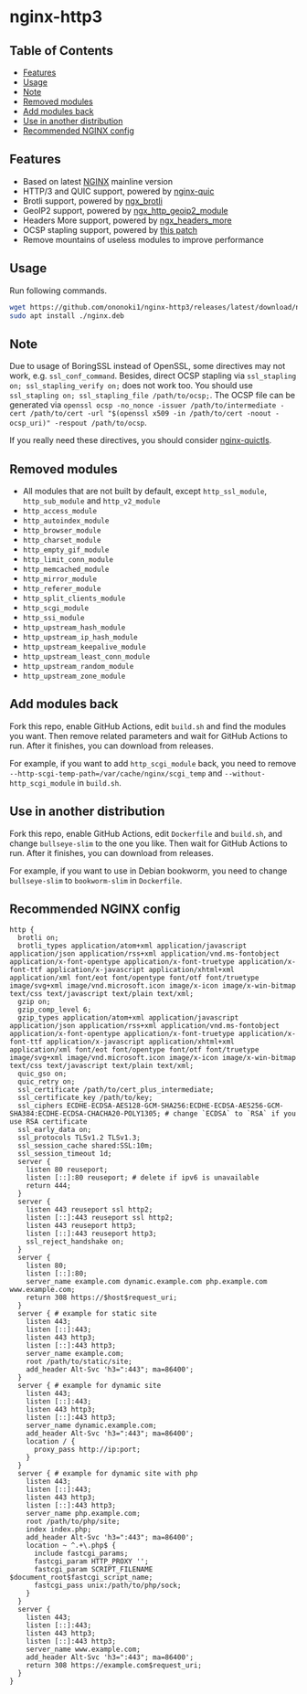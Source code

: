# nginx-http3

## Table of Contents

- [Features](#features)
- [Usage](#usage)
- [Note](#note)
- [Removed modules](#removed-modules)
- [Add modules back](#add-modules-back)
- [Use in another distribution](#use-in-another-distribution)
- [Recommended NGINX config](#recommended-nginx-config)

## Features

- Based on latest [NGINX](https://hg.nginx.org/nginx) mainline version
- HTTP/3 and QUIC support, powered by [nginx-quic](https://hg.nginx.org/nginx-quic)
- Brotli support, powered by [ngx_brotli](https://github.com/google/ngx_brotli)
- GeoIP2 support, powered by [ngx_http_geoip2_module](https://github.com/leev/ngx_http_geoip2_module)
- Headers More support, powered by [ngx_headers_more](https://github.com/openresty/headers-more-nginx-module)
- OCSP stapling support, powered by [this patch](https://github.com/kn007/patch/blob/master/Enable_BoringSSL_OCSP.patch)
- Remove mountains of useless modules to improve performance

## Usage

Run following commands.

```bash
wget https://github.com/ononoki1/nginx-http3/releases/latest/download/nginx.deb
sudo apt install ./nginx.deb
```

## Note

Due to usage of BoringSSL instead of OpenSSL, some directives may not work, e.g. `ssl_conf_command`. Besides, direct OCSP stapling via `ssl_stapling on; ssl_stapling_verify on;` does not work too. You should use `ssl_stapling on; ssl_stapling_file /path/to/ocsp;`. The OCSP file can be generated via `openssl ocsp -no_nonce -issuer /path/to/intermediate -cert /path/to/cert -url "$(openssl x509 -in /path/to/cert -noout -ocsp_uri)" -respout /path/to/ocsp`.

If you really need these directives, you should consider [nginx-quictls](https://github.com/ononoki1/nginx-quictls).

## Removed modules

- All modules that are not built by default, except `http_ssl_module`, `http_sub_module` and `http_v2_module`
- `http_access_module`
- `http_autoindex_module`
- `http_browser_module`
- `http_charset_module`
- `http_empty_gif_module`
- `http_limit_conn_module`
- `http_memcached_module`
- `http_mirror_module`
- `http_referer_module`
- `http_split_clients_module`
- `http_scgi_module`
- `http_ssi_module`
- `http_upstream_hash_module`
- `http_upstream_ip_hash_module`
- `http_upstream_keepalive_module`
- `http_upstream_least_conn_module`
- `http_upstream_random_module`
- `http_upstream_zone_module`

## Add modules back

Fork this repo, enable GitHub Actions, edit `build.sh` and find the modules you want. Then remove related parameters and wait for GitHub Actions to run. After it finishes, you can download from releases.

For example, if you want to add `http_scgi_module` back, you need to remove `--http-scgi-temp-path=/var/cache/nginx/scgi_temp` and `--without-http_scgi_module` in `build.sh`.

## Use in another distribution

Fork this repo, enable GitHub Actions, edit `Dockerfile` and `build.sh`, and change `bullseye-slim` to the one you like. Then wait for GitHub Actions to run. After it finishes, you can download from releases.

For example, if you want to use in Debian bookworm, you need to change `bullseye-slim` to `bookworm-slim` in `Dockerfile`.

## Recommended NGINX config

```nginx
http {
  brotli on;
  brotli_types application/atom+xml application/javascript application/json application/rss+xml application/vnd.ms-fontobject application/x-font-opentype application/x-font-truetype application/x-font-ttf application/x-javascript application/xhtml+xml application/xml font/eot font/opentype font/otf font/truetype image/svg+xml image/vnd.microsoft.icon image/x-icon image/x-win-bitmap text/css text/javascript text/plain text/xml;
  gzip on;
  gzip_comp_level 6;
  gzip_types application/atom+xml application/javascript application/json application/rss+xml application/vnd.ms-fontobject application/x-font-opentype application/x-font-truetype application/x-font-ttf application/x-javascript application/xhtml+xml application/xml font/eot font/opentype font/otf font/truetype image/svg+xml image/vnd.microsoft.icon image/x-icon image/x-win-bitmap text/css text/javascript text/plain text/xml;
  quic_gso on;
  quic_retry on;
  ssl_certificate /path/to/cert_plus_intermediate;
  ssl_certificate_key /path/to/key;
  ssl_ciphers ECDHE-ECDSA-AES128-GCM-SHA256:ECDHE-ECDSA-AES256-GCM-SHA384:ECDHE-ECDSA-CHACHA20-POLY1305; # change `ECDSA` to `RSA` if you use RSA certificate
  ssl_early_data on;
  ssl_protocols TLSv1.2 TLSv1.3;
  ssl_session_cache shared:SSL:10m;
  ssl_session_timeout 1d;
  server {
    listen 80 reuseport;
    listen [::]:80 reuseport; # delete if ipv6 is unavailable
    return 444;
  }
  server {
    listen 443 reuseport ssl http2;
    listen [::]:443 reuseport ssl http2;
    listen 443 reuseport http3;
    listen [::]:443 reuseport http3;
    ssl_reject_handshake on;
  }
  server {
    listen 80;
    listen [::]:80;
    server_name example.com dynamic.example.com php.example.com www.example.com;
    return 308 https://$host$request_uri;
  }
  server { # example for static site
    listen 443;
    listen [::]:443;
    listen 443 http3;
    listen [::]:443 http3;
    server_name example.com;
    root /path/to/static/site;
    add_header Alt-Svc 'h3=":443"; ma=86400';
  }
  server { # example for dynamic site
    listen 443;
    listen [::]:443;
    listen 443 http3;
    listen [::]:443 http3;
    server_name dynamic.example.com;
    add_header Alt-Svc 'h3=":443"; ma=86400';
    location / {
      proxy_pass http://ip:port;
    }
  }
  server { # example for dynamic site with php
    listen 443;
    listen [::]:443;
    listen 443 http3;
    listen [::]:443 http3;
    server_name php.example.com;
    root /path/to/php/site;
    index index.php;
    add_header Alt-Svc 'h3=":443"; ma=86400';
    location ~ ^.+\.php$ {
      include fastcgi_params;
      fastcgi_param HTTP_PROXY '';
      fastcgi_param SCRIPT_FILENAME $document_root$fastcgi_script_name;
      fastcgi_pass unix:/path/to/php/sock;
    }
  }
  server {
    listen 443;
    listen [::]:443;
    listen 443 http3;
    listen [::]:443 http3;
    server_name www.example.com;
    add_header Alt-Svc 'h3=":443"; ma=86400';
    return 308 https://example.com$request_uri;
  }
}
```
